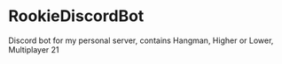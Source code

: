 # RookieDiscordBot
Discord bot for my personal server, contains Hangman, Higher or Lower, Multiplayer 21
